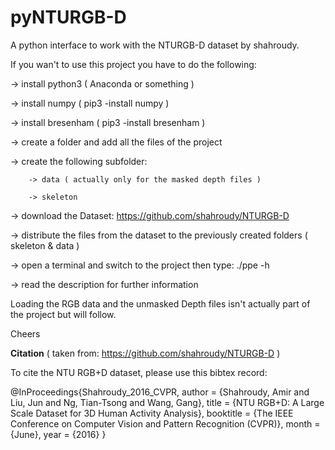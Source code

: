 # pyNTURGB-D

A python interface to work with the NTURGB-D dataset by shahroudy.

If you wan't to use this project you have to do the following:

  -> install python3 ( Anaconda or something )
  
  -> install numpy ( pip3 -install numpy )
  
  -> install bresenham ( pip3 -install bresenham )
  
  -> create a folder and add all the files of the project
  
  -> create the following subfolder: 
  
        -> data ( actually only for the masked depth files )
        
        -> skeleton
  
  -> download the Dataset: https://github.com/shahroudy/NTURGB-D
  
  -> distribute the files from the dataset to the previously created folders ( skeleton & data )
  
  -> open a terminal and switch to the project then type: ./ppe -h 
  
  -> read the description for further information
  
Loading the RGB data and the unmasked Depth files isn't actually part of the project but will follow.

Cheers
  
**Citation** ( taken from: https://github.com/shahroudy/NTURGB-D )

To cite the NTU RGB+D dataset, please use this bibtex record:

@InProceedings{Shahroudy_2016_CVPR,
author = {Shahroudy, Amir and Liu, Jun and Ng, Tian-Tsong and Wang, Gang},
title = {NTU RGB+D: A Large Scale Dataset for 3D Human Activity Analysis},
booktitle = {The IEEE Conference on Computer Vision and Pattern Recognition (CVPR)},
month = {June},
year = {2016}
}
  
  
